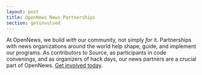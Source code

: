 ```yaml
---
layout: post
title: OpenNews News Partnerships
section: getinvolved
---
```


<p class="bodybig">At OpenNews, we build <em>with</em> our community, not simply <em>for</em> it. Partnerships with news organizations around the world help shape, guide, and implement our programs. As contributors to Source, as participants in code convenings, and as organizers of hack days, our news partners are a crucial part of OpenNews. <a href="/getinvolved/">Get involved today</a>.</p>

<!--### [Mentor New Leaders](/what/fellowships/partnerguidelines)

Our [Knight-Mozilla Fellowship](/what/fellowships) program brings talented developers into newsrooms to research, code, and try new things. Our fellows have been hosted by news organizations around the world that welcome inquisitive outsiders and act as leaders in the journalism code community. Whether large or small, there are a few principles we look for in fellowship partners. If your newsroom is interested in hosting a fellow, please look over our [fellowship partner guidelines](/what/fellowships/partnerguidelines).

### [Share Your Work](http://source.opennews.org)

From visualization libraries to data extractors and presentation templates, newsrooms are creating some of the most exciting code on the internet right now. We highlight that work on [Source](http://source.opennews.org), our website dedicated to the code in journalism and the people who write it. On Source, news organizations share the code, process, and thinking behind news applications and interactives. The resources on the site are a direct result of the generosity and efforts of the developers, designers, and newsrooms who are willing to show their work. Join them by [sharing your contributions](https://source.opennews.org/en-US/contribute/) today.

### [Build Together at Code Convenings](/what/conferences/convenings)

OpenNews [code convenings](/what/conferences/convenings) bring together some of the best newsroom developers in the world with leading independent talents to work together to complete, document, and release open-source projects. Code convening teams open-source newsroom code and build new applications and libraries to address journalistic problems. Want to take part? In 2015, we'll host a new round of code convenings, each with an open call for submissions. [Follow us on Twitter](https://twitter.com/opennews") or <a href="https://lists.mozilla.org/listinfo/community-mojo">sign up for our email list</a> to be notified when we post each call.

### [Building Community](/what/community/eventsupport)

We partner with news organizations and others around the world to foster journalism-code collaboration by hosting and organizing [news-themed hack days](/what/community/eventsupport). If you'd like us to help with your hack day, [tell us about](https://docs.google.com/forms/d/1XGWKDHc8YYzmkUSdicPwyyCyaYeHUnY92XwlLAV1i1E/viewform) your proposed event.

### [Staff Up](http://source.opennews.org/jobs)

We also directly support the creation and build-out of newsroom technology teams through [Source Jobs](http://source.opennews.org/jobs), a listings service that allows newsrooms to post and edit news apps and data journalism jobs, as well as administering their overall presence on Source. [Get started](https://source.opennews.org/en-US/jobs/#about-jobs) by designating a jobs contact for your organization.-->
